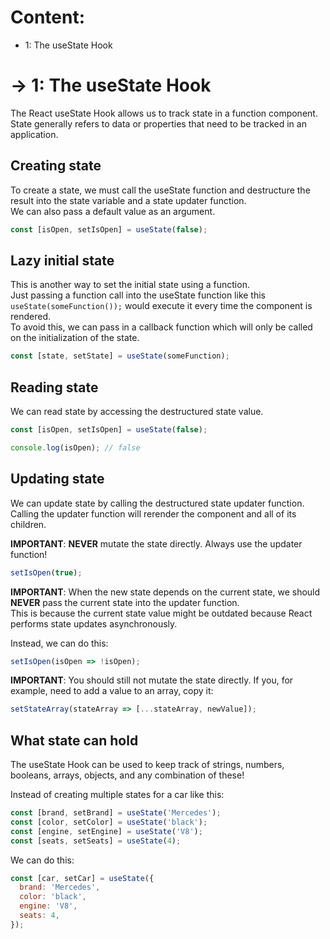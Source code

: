 # Content:
- 1: The useState Hook

# -> 1: The useState Hook
The React useState Hook allows us to track state in a function component.<br>
State generally refers to data or properties that need to be tracked in an application.

## Creating state
To create a state, we must call the useState function and destructure the result
into the state variable and a state updater function.<br>
We can also pass a default value as an argument.
```jsx
const [isOpen, setIsOpen] = useState(false);
```

## Lazy initial state
This is another way to set the initial state using a function.<br>
Just passing a function call into the useState function like this
`useState(someFunction());`
would execute it every time the component is rendered.<br>
To avoid this, we can pass in a callback function which will only be
called on the initialization of the state.
```jsx
const [state, setState] = useState(someFunction);
```

## Reading state
We can read state by accessing the destructured state value.
```jsx
const [isOpen, setIsOpen] = useState(false);

console.log(isOpen); // false
```

## Updating state
We can update state by calling the destructured state updater function.<br>
Calling the updater function will rerender the component and all of its children.

**IMPORTANT**: **NEVER** mutate the state directly. Always use the updater function!
```jsx
setIsOpen(true);
```

**IMPORTANT**: When the new state depends on the current state, we should 
**NEVER** pass the current state into the updater function.<br>
This is because the current state value might be outdated because React performs
state updates asynchronously.

Instead, we can do this:
```jsx
setIsOpen(isOpen => !isOpen);
```

**IMPORTANT**: You should still not mutate the state directly. 
If you, for example, need to add a value to an array, copy it:

```jsx
setStateArray(stateArray => [...stateArray, newValue]);
```

## What state can hold
The useState Hook can be used to keep track of strings, numbers,
booleans, arrays, objects, and any combination of these!

Instead of creating multiple states for a car like this:
```jsx
const [brand, setBrand] = useState('Mercedes');
const [color, setColor] = useState('black');
const [engine, setEngine] = useState('V8');
const [seats, setSeats] = useState(4);
```

We can do this:
```jsx
const [car, setCar] = useState({
  brand: 'Mercedes',
  color: 'black',
  engine: 'V8',
  seats: 4,
});
```





